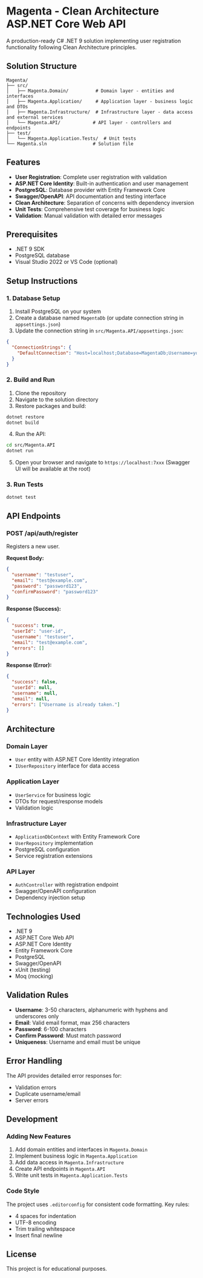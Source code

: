 # Magenta - Clean Architecture ASP.NET Core Web API

A production-ready C# .NET 9 solution implementing user registration functionality following Clean Architecture principles.

## Solution Structure

```
Magenta/
├── src/
│   ├── Magenta.Domain/          # Domain layer - entities and interfaces
│   ├── Magenta.Application/     # Application layer - business logic and DTOs
│   ├── Magenta.Infrastructure/  # Infrastructure layer - data access and external services
│   └── Magenta.API/            # API layer - controllers and endpoints
├── test/
│   └── Magenta.Application.Tests/  # Unit tests
└── Magenta.sln                 # Solution file
```

## Features

- **User Registration**: Complete user registration with validation
- **ASP.NET Core Identity**: Built-in authentication and user management
- **PostgreSQL**: Database provider with Entity Framework Core
- **Swagger/OpenAPI**: API documentation and testing interface
- **Clean Architecture**: Separation of concerns with dependency inversion
- **Unit Tests**: Comprehensive test coverage for business logic
- **Validation**: Manual validation with detailed error messages

## Prerequisites

- .NET 9 SDK
- PostgreSQL database
- Visual Studio 2022 or VS Code (optional)

## Setup Instructions

### 1. Database Setup

1. Install PostgreSQL on your system
2. Create a database named `MagentaDb` (or update connection string in `appsettings.json`)
3. Update the connection string in `src/Magenta.API/appsettings.json`:

```json
{
  "ConnectionStrings": {
    "DefaultConnection": "Host=localhost;Database=MagentaDb;Username=your_username;Password=your_password"
  }
}
```

### 2. Build and Run

1. Clone the repository
2. Navigate to the solution directory
3. Restore packages and build:

```bash
dotnet restore
dotnet build
```

4. Run the API:

```bash
cd src/Magenta.API
dotnet run
```

5. Open your browser and navigate to `https://localhost:7xxx` (Swagger UI will be available at the root)

### 3. Run Tests

```bash
dotnet test
```

## API Endpoints

### POST /api/auth/register

Registers a new user.

**Request Body:**
```json
{
  "username": "testuser",
  "email": "test@example.com",
  "password": "password123",
  "confirmPassword": "password123"
}
```

**Response (Success):**
```json
{
  "success": true,
  "userId": "user-id",
  "username": "testuser",
  "email": "test@example.com",
  "errors": []
}
```

**Response (Error):**
```json
{
  "success": false,
  "userId": null,
  "username": null,
  "email": null,
  "errors": ["Username is already taken."]
}
```

## Architecture

### Domain Layer
- `User` entity with ASP.NET Core Identity integration
- `IUserRepository` interface for data access

### Application Layer
- `UserService` for business logic
- DTOs for request/response models
- Validation logic

### Infrastructure Layer
- `ApplicationDbContext` with Entity Framework Core
- `UserRepository` implementation
- PostgreSQL configuration
- Service registration extensions

### API Layer
- `AuthController` with registration endpoint
- Swagger/OpenAPI configuration
- Dependency injection setup

## Technologies Used

- .NET 9
- ASP.NET Core Web API
- ASP.NET Core Identity
- Entity Framework Core
- PostgreSQL
- Swagger/OpenAPI
- xUnit (testing)
- Moq (mocking)

## Validation Rules

- **Username**: 3-50 characters, alphanumeric with hyphens and underscores only
- **Email**: Valid email format, max 256 characters
- **Password**: 6-100 characters
- **Confirm Password**: Must match password
- **Uniqueness**: Username and email must be unique

## Error Handling

The API provides detailed error responses for:
- Validation errors
- Duplicate username/email
- Server errors

## Development

### Adding New Features

1. Add domain entities and interfaces in `Magenta.Domain`
2. Implement business logic in `Magenta.Application`
3. Add data access in `Magenta.Infrastructure`
4. Create API endpoints in `Magenta.API`
5. Write unit tests in `Magenta.Application.Tests`

### Code Style

The project uses `.editorconfig` for consistent code formatting. Key rules:
- 4 spaces for indentation
- UTF-8 encoding
- Trim trailing whitespace
- Insert final newline

## License

This project is for educational purposes.
